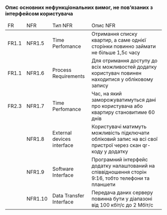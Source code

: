 ### Опис основних нефункціональних вимог, не пов’язаних з інтерфейсом користувача
<table>
  <thead>
    <tr>
      <td>FR</td>
      <td>NFR</td>
      <td>Тип NFR</td>
      <td>Опис NFR</td>
    </tr>
  </thead>
  <tr>
      <td>FR1.1</td>
      <td>NFR1.5</td>
      <td>Time Perfomance</td>
      <td>Отримання списку квартир, а саме однієї сторінки повинно займати не більше 1,5с часу</td>
    </tr>
    <tr>
      <td>FR1.1</td>
      <td>NFR1.6</td>
      <td>Process Requirements</td>
      <td>Для отримання доступу до всіх можливостей додатку користувач повинен находитися у обліковому запису</td>
    </tr>
    <tr>
      <td>FR2.3</td>
      <td>NFR1.7</td>
      <td>Time Perfomance</td>
      <td>Час, на який заморожуватимуться дані про користувача або квартиру становитиме 60 днів</td>
    </tr>
    <tr>
      <td></td>
      <td>NFR1.8</td>
      <td>External devices interface</td>
      <td>Користувачі матимуть можливість підключати обліковий запис на всі свої пристрої через скан qr-коду у додатку</td>
    </tr>
    <tr>
      <td></td>
      <td>NFR1.9</td>
      <td>Software Interface</td>
      <td>Програмний інтерфейс додатку налаштований на співвідношення сторін 9:16, тобто телефони та планшети</td>
    </tr>
    <tr>
      <td></td>
      <td>NFR1.10</td>
      <td>Data Transfer Interface</td>
      <td>Передача даних серверу повинна бути у діапазоні від 100 кбіт/с до 2 Мбіт/с</td>
    </tr>
